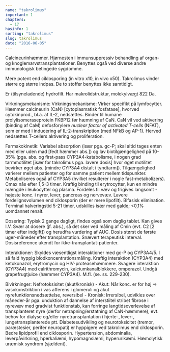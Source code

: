 ```yaml
---
name: "takrolimus"
important: 1
chapters:  
  - 17
hasinfo: 1
sorting: "takrolimus"
slug: takrolimus
date: "2016-06-05"
---
```


Calcineurinhæmmer. Hjørnesten i immunsuppressiv behandling af organ- og knoglemarvstransplantationer. Benyttes også ved diverse andre immunologisk betingede sygdomme.

Mere potent end ciklosporing (in vitro x10, in vivo x50). Takrolimus vinder større og større indpas. De to stoffer benyttes ikke samtidigt.

Er (tilsyneladende) hydrofilt. Har makrolidstruktur, molekylvægt 822 Da.

Virkningsmekanisme: Virkningsmekanisme: Virker specifikt på lymfocytter. Hæmmer calcineurin (CaN) [cytoplasmatisk fosfatase], hvorved cytokinprod., bl.a. af IL-2, nedsættes. Binder til humane prolylisomeraseprotein FKBP12 før hæmning af CaN. CaN vil ved aktivering (binding af CaM) defosforylere <em>nuclear factor of activated T-cells</em> (NFAT), som er med i inducering af IL-2-transkription (med NFkB og AP-1). Herved nedsættes T-cellers aktivering og proliferation.

Farmakokinetik: Variabel absorption (især pga. gc-P; skal altid tages enten med eller uden mad [fedt hæmmer abs.]) og lav biotilgængelighed på 10-35% (pga. abs. og first-pass CYP3A4-katabolisme, i nogen grad tarmmotilitet [især for takrolimus pga. lavere dosis] hvor øget motilitet bevirker øget abs. [mindre CYP3A4 distalt i tyndtarm]). Tilgængelighed varierer mellem patienter og for samme patient mellem tidspunkter. Metaboliseres også af CYP3A5 (hvilket resulterer i nogle fast-metabolizers). Cmax nås efter 1,5-3 timer. Kraftig binding til erytrocytter, kun en mindre mængde i leukocytter og plasma. Fordeles til væv og frigives langsomt - højeste konc. i nyrer, lever, pancreas og nervevæv. Lavere fordelignsvolumen end ciklosporin (der er mere lipofilt). Bifasisk elimination. Terminal halveringstid 5-21 timer, udskilles især med galde; <0,1% uomdannet renalt.

Dosering: Typisk 2 gange dagligt, findes også som daglig tablet. Kan gives I.V. Svær at dosere (jf. abs.), så det sker ved måling af Cmin (evt. C2 [2 timer efter indgift]) og herudfra vurdering af AUC. Dosis størst de første uger-måneder efter transplantation. Snævert terapeutisk interval. Dosisreference ukendt for ikke-transplantat-patienter.

Interaktioner: Skyldes væsentligst interaktioner med gc-P og CYP3A4/5. I så fald hyppig blodkoncentrationsmåling. Kraftig interaktion (CYP3A4) med ketokonazol, erytromycin og HIV-proteasehæmmere. Svagere interaktion (CYP3A4) med calrithromycin, kalciumkanalblokkere, omperazol. Undgå grapefrugtjuice (hæmmer CYP3A4). M.fl. (se. ss. 229-230).

Bivirkninger: Nefrotoksisitet (akut/kronisk) - Akut: Når konc. er for høj => vasokonstriktion i vas afferens i glomeruli og akut nyrefunktionsnedsættelse, reversibel - Kronisk: Irrersibel, udvikles over måneder-år pga. unduktion af dannelse af interstiitel stribet fibrose i nyrevæv med gradvist funktionstab, kan forringe langtidsoverlevelse af transplanteret nyre (derfor netrapning/erstatning af CaN-hæmmere), evt. behov for dialyse og/eller nyretransplantation i hjerte-, lever-, lungetransplanterede ptt. Diabetesudvikling og neurotoksicitet (tremor, paræstesier, perifer neuropati) er hyppigere ved takrolimus end ciklosporin. Bedre lipidprofil end ciklosporin. Hypertension, abdominalia, leverpåvirkning, hperkaliæmi, hypomagnsiæmi, hyperurikæmi. Hæmolytisk uræmisk syndrom (sjældent).
